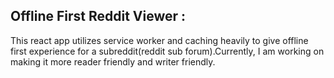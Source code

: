 ## Offline First Reddit Viewer :

This react app utilizes service worker and caching heavily to give offline first
experience for a subreddit(reddit sub forum).Currently, I am working on making it more reader friendly and writer
friendly.

